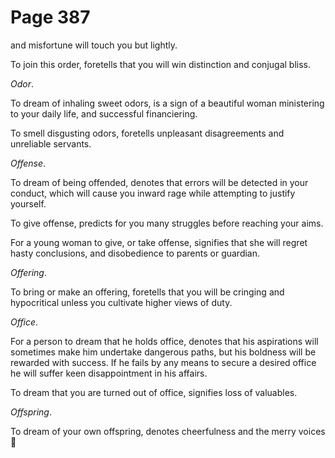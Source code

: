 # Page 387
and misfortune will touch you but lightly.


To join this order, foretells that you will win distinction
and conjugal bliss.


_Odor_.


To dream of inhaling sweet odors, is a sign of a beautiful woman
ministering to your daily life, and successful financiering.


To smell disgusting odors, foretells unpleasant disagreements
and unreliable servants.


_Offense_.


To dream of being offended, denotes that errors will be detected
in your conduct, which will cause you inward rage while attempting
to justify yourself.


To give offense, predicts for you many struggles before reaching your aims.


For a young woman to give, or take offense, signifies that she will regret
hasty conclusions, and disobedience to parents or guardian.


_Offering_.


To bring or make an offering, foretells that you will be cringing
and hypocritical unless you cultivate higher views of duty.


_Office_.


For a person to dream that he holds office, denotes that his
aspirations will sometimes make him undertake dangerous paths,
but his boldness will be rewarded with success. If he fails
by any means to secure a desired office he will suffer keen
disappointment in his affairs.


To dream that you are turned out of office, signifies loss of valuables.


_Offspring_.


To dream of your own offspring, denotes cheerfulness and the merry voices
